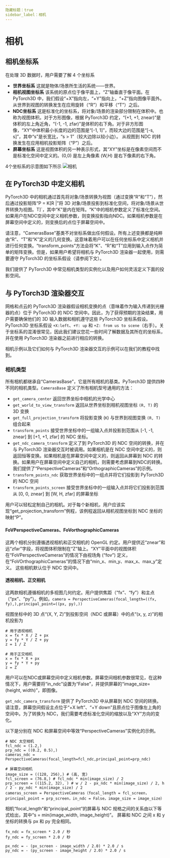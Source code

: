 ```yaml
---
隐藏标题：true
sidebar_label：相机
---
```


# 相机

## 相机坐标系

在处理 3D 数据时，用户需要了解 4 个坐标系
* **世界坐标系**
这就是物体/场景所生活的系统——世界。
* **相机视图坐标系**
该系统的原点位于像平面上，“Z”轴垂直于像平面。在 PyTorch3D 中，我们假设“+X”指向左，“+Y”指向上，“+Z”指向图像平面外。从世界到视图的转换发生在应用旋转（“R”）和平移（“T”）之后。
* **NDC坐标系**
这是标准化的坐标系，将对象/场景的渲染部分限制在体积中。也称为视图体积。对于方形图像，根据 PyTorch3D 约定，“(+1, +1, znear)”是体积的左上角近角，“(-1, -1, zfar)”是体积的右下角。对于非方形图像，“XY”中体积最小长度的边的范围是“[-1, 1]”，而较大边的范围是“[-s, s]”，其中“s”是长宽比，“s > 1”（较大边除以较小边）。
从视图到 NDC 的转换发生在应用相机投影矩阵（“P”）之后。
* **屏幕坐标系**
这是视图体积的另一种表示形式，其“XY”坐标是在像素空间而不是标准化空间中定义的。(0,0) 是左上角像素
(W,H) 是右下像素的右下角。

4个坐标系的示意图如下所示
![相机](https://user-images.githubusercontent.com/669761/145090051-67b506d7-6d73-4826-a677-5873b7cb92ba.png)

## 在 PyTorch3D 中定义相机

PyTorch3D 中的相机通过首先将对象/场景转换为视图（通过变换“R”和“T”），然后通过投影矩阵“P = K[R |”将 3D 对象/场景投影到标准化空间，将对象/场景从世界转换为视图。T]`，其中“K”是内在矩阵。“K”中的相机参数定义了标准化空间。如果用户在NDC空间中定义相机参数，则变换投影指向NDC。如果相机参数是在屏幕空间中定义的，则变换后的点位于屏幕空间中。

请注意，“CamerasBase”基类不对坐标系做出任何假设。所有上述变换都是纯粹由“R”、“T”和“K”定义的几何变换。这意味着用户可以在任何坐标系中定义相机并进行任何变换。“transform_points”方法会将“K”、“R”和“T”应用到输入点作为简单的矩阵变换。但是，如果用户希望将相机与 PyTorch3D 渲染器一起使用，则需要遵守 PyTorch3D 的坐标系假设（请参阅下文）。

我们提供了 PyTorch3D 中常见相机类型的实例化以及用户如何灵活定义下面的投影空间。

## 与 PyTorch3D 渲染器交互

网格和点云的 PyTorch3D 渲染器假设相机变换的点（意味着作为输入传递到光栅器的点）位于 PyTorch3D 的 NDC 空间中。因此，为了获得预期的渲染结果，用户需要确保他们的 3D 输入数据和相机遵守这些 PyTorch3D 坐标系假设。PyTorch3D 坐标系假设 `+X:left`、`+Y: up` 和 `+Z: from us to scene`（右手）。关于坐标系的混淆很常见，因此我们建议您花一些时间了解数据及其所在的坐标系，并在使用 PyTorch3D 渲染器之前进行相应的转换。

相机示例以及它们如何与 PyTorch3D 渲染器交互的示例可以在我们的教程中找到。

### 相机类型

所有相机都继承自“CamerasBase”，它是所有相机的基类。PyTorch3D 提供四种不同的相机类型。`CamerasBase` 定义了所有相机型号通用的方法：
* `get_camera_center` 返回世界坐标中相机的光学中心
* `get_world_to_view_transform` 返回从世界坐标到相机视图坐标 `(R, T)` 的 3D 变换
* `get_full_projection_transform` 将投影变换 (`K`) 与世界到视图变换 `(R, T)` 组合起来
* `transform_points` 接受世界坐标中的一组输入点并投影到范围从 [-1, -1, znear] 到 [+1, +1, zfar] 的 NDC 坐标。
* `get_ndc_camera_transform` 定义了到 PyTorch3D 的 NDC 空间的转换，并在与 PyTorch3D 渲染器交互时被调用。如果相机是在 NDC 空间中定义的，则返回恒等变换。如果相机是在屏幕空间中定义的，则返回从屏幕到 NDC 的转换。如果用户在屏幕空间中定义自己的相机，则需要考虑屏幕到NDC的转换。我们提供了“PerspectiveCameras”和“OrthographicCameras”的示例。
* `transform_points_ndc` 获取世界坐标中的一组点并将它们投影到 PyTorch3D 的 NDC 空间
* `transform_points_screen` 接受世界坐标中的一组输入点并将它们投影到范围从 [0, 0, znear] 到 [W, H, zfar] 的屏幕坐标

用户可以轻松定制自己的相机。对于每个新相机，用户应该实现“get_projection_transform”例程，该例程返回从相机视图坐标到 NDC 坐标的映射“P”。

#### FoVPerspectiveCameras、FoVorthographicCameras
这两个相机分别遵循透视相机和正交相机的 OpenGL 约定。用户提供近“znear”和远“zfar”字段，将视图体积限制在“Z”轴上。“XY”平面中的视图体积在“FoVPerspectiveCameras”的情况下由视场角 (“fov”) 定义，在“FoVOrthographicCameras”的情况下由“min_x、min_y、max_x、max_y”定义。
这些相机默认位于 NDC 空间中。

#### 透视相机、正交相机
这两款相机遵循相机的多视图几何约定。用户提供焦距（“fx”、“fy”）和主点（“px”、“py”）。例如，`camera = PerspectiveCameras(focal_length=((fx, fy),),principal_point=((px, py),))`

视图坐标中的 3D 点“(X, Y, Z)”到投影空间（NDC 或屏幕）中的点“(x, y, z)”的相机投影为

````
# 用于透视相机
x = fx * X / Z + px
y = fy * Y / Z + py
z = 1 / Z

# 用于正交相机
x = fx * X + px
y = fy * Y + py
z = Z
````

用户可以在NDC或屏幕空间中定义相机参数。屏幕空间相机参数很常见，在这种情况下，用户需要将“in_ndc”设置为“False”，并提供屏幕的“image_size=(height, width)”，即图像。

`get_ndc_camera_transform` 提供了 PyTorch3D 中从屏幕到 NDC 空间的转换。请注意，屏幕空间假设主点位于“+X left”、“+Y down”且原点位于图像左上角的空间中。为了转换为 NDC，我们需要考虑标准化空间的缩放以及“XY”方向的变化。

以下是分别在 NDC 和屏幕空间中等效“PerspectiveCameras”实例化的示例。

````蟒蛇
# NDC 太空相机
fcl_ndc = (1.2,)
prp_ndc = ((0.2, 0.5),)
cameras_ndc = PerspectiveCameras(focal_length=fcl_ndc,principal_point=prp_ndc)

# 屏幕空间相机
image_size = ((128, 256),) # (高, 宽)
fcl_screen = (76.8,) # fcl_ndc * min(image_size) / 2
prp_screen = ((115.2, 32), ) # w / 2 - px_ndc * min(image_size) / 2, h / 2 - py_ndc * min(image_size) / 2
cameras_screen = PerspectiveCameras（focal_length = fcl_screen，principal_point = prp_screen，in_ndc = False，image_size = image_size）
````

相机“focal_length”和“principal_point”的屏幕与 NDC 规格之间的关系由以下等式给出，其中“s = min(image_width, image_height)”。
屏幕和 NDC 之间 x 和 y 坐标的转换与 px 和 py 完全相同。

````
fx_ndc = fx_screen * 2.0 / 秒
fy_ndc = fy_screen * 2.0 / 秒

px_ndc = - (px_screen - image_width / 2.0) * 2.0 / s
py_ndc = - (py_screen - image_height / 2.0) * 2.0 / s
````